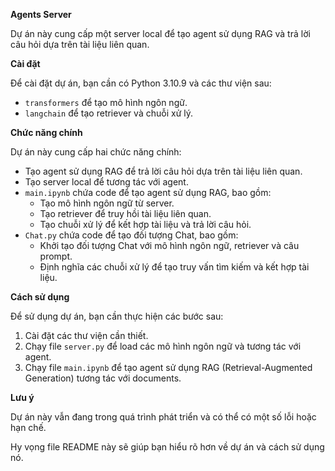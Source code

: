 **Agents Server**

Dự án này cung cấp một server local để tạo agent sử dụng RAG và trả lời câu hỏi dựa trên tài liệu liên quan.

**Cài đặt**

Để cài đặt dự án, bạn cần có Python 3.10.9 và các thư viện sau:

* `transformers` để tạo mô hình ngôn ngữ.
* `langchain` để tạo retriever và chuỗi xử lý.

**Chức năng chính**

Dự án này cung cấp hai chức năng chính:

* Tạo agent sử dụng RAG để trả lời câu hỏi dựa trên tài liệu liên quan.
* Tạo server local để tương tác với agent.
* `main.ipynb` chứa code để tạo agent sử dụng RAG, bao gồm:
	+ Tạo mô hình ngôn ngữ từ server.
	+ Tạo retriever để truy hồi tài liệu liên quan.
	+ Tạo chuỗi xử lý để kết hợp tài liệu và trả lời câu hỏi.
* `Chat.py` chứa code để tạo đối tượng Chat, bao gồm:
	+ Khởi tạo đối tượng Chat với mô hình ngôn ngữ, retriever và câu prompt.
	+ Định nghĩa các chuỗi xử lý để tạo truy vấn tìm kiếm và kết hợp tài liệu.

**Cách sử dụng**

Để sử dụng dự án, bạn cần thực hiện các bước sau:

1. Cài đặt các thư viện cần thiết.
2. Chạy file `server.py` để load các mô hình ngôn ngữ và tương tác với agent.
3. Chạy file `main.ipynb` để tạo agent sử dụng RAG (Retrieval-Augmented Generation) tương tác với documents.

**Lưu ý**

Dự án này vẫn đang trong quá trình phát triển và có thể có một số lỗi hoặc hạn chế.

Hy vọng file README này sẽ giúp bạn hiểu rõ hơn về dự án và cách sử dụng nó.
